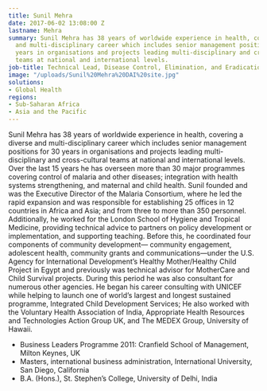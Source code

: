 ```yaml
---
title: Sunil Mehra
date: 2017-06-02 13:08:00 Z
lastname: Mehra
summary: Sunil Mehra has 38 years of worldwide experience in health, covering a diverse
  and multi-disciplinary career which includes senior management positions for 30
  years in organisations and projects leading multi-disciplinary and cross-cultural
  teams at national and international levels.
job-title: Technical Lead, Disease Control, Elimination, and Eradication, Global Health
image: "/uploads/Sunil%20Mehra%20DAI%20site.jpg"
solutions:
- Global Health
regions:
- Sub-Saharan Africa
- Asia and the Pacific
---
```


Sunil Mehra has 38 years of worldwide experience in health, covering a diverse and multi-disciplinary career which includes senior management positions for 30 years in organisations and projects leading multi-disciplinary and cross-cultural teams at national and international levels. Over the last 15 years he has overseen more than 30 major programmes covering control of malaria and other diseases; integration with health systems strengthening, and maternal and child health. Sunil founded and was the Executive Director of the Malaria Consortium, where he led the rapid expansion and was responsible for establishing 25 offices in 12 countries in Africa and Asia; and from three to more than 350 personnel. Additionally, he worked for the London School of Hygiene and Tropical Medicine, providing technical advice to partners on policy development or implementation, and supporting teaching. Before this, he coordinated four components of community development— community engagement, adolescent health, community grants and communications—under the U.S. Agency for International Development’s Healthy Mother/Healthy Child Project in Egypt and previously was technical advisor for MotherCare and Child Survival projects. During this period he was also consultant for numerous other agencies. He began his career consulting with UNICEF while helping to launch one of world’s largest and longest sustained programme, Integrated Child Development Services; He also worked with the Voluntary Health Association of India, Appropriate Health Resources and Technologies Action Group UK, and The MEDEX Group, University of Hawaii.

* Business Leaders Programme 2011: Cranfield School of Management, Milton Keynes, UK
* Masters, international business administration, International University, San Diego, California
* B.A. (Hons.), St. Stephen’s College, University of Delhi, India